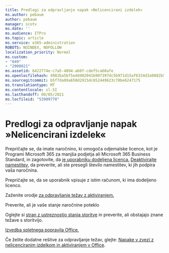 ```yaml
---
title: Predlogi za odpravljanje napak »Nelicencirani izdelek«
ms.author: pebaum
author: pebaum
manager: scotv
ms.date: ''
ms.audience: ITPro
ms.topic: article
ms.service: o365-administration
ROBOTS: NOINDEX, NOFOLLOW
localization_priority: Normal
ms.custom:
- "849"
- "2000021"
ms.assetid: 6422774e-c7a5-4894-a60f-cdef5ca60afe
ms.openlocfilehash: 4982ba5bf5edd402041b90f397dc5b971d15af6334d3a9882b59de182fec8c7a
ms.sourcegitcommit: b5f7da89a650d2915dc652449623c78be6247175
ms.translationtype: MT
ms.contentlocale: sl-SI
ms.lasthandoff: 08/05/2021
ms.locfileid: "53909770"
---
```

# <a name="suggestions-for-solving-unlicensed-product-errors"></a>Predlogi za odpravljanje napak »Nelicencirani izdelek«

Prepričajte se, da imate naročnino, ki omogoča odjemalske licence, kot je Programi Microsoft 365 za manjša podjetja ali Microsoft 365 Business Standard, in zagotovite, da [je uporabniku dodeljena licenca.](https://docs.microsoft.com/microsoft-365/admin/add-users/add-users) [Deaktivirajte namestitev,](https://docs.microsoft.com/microsoft-365/admin/add-users/delete-a-user) da preverite, ali ste presegli število namestitev, ki jih podpira vaša naročnina.
  
Prepričajte se, da se uporabnik vpisuje z istim računom, ki ima dodeljeno licenco.
  
Zaženite orodje [za odpravljanje težav z aktiviranjem.](https://aka.ms/SARA-OfficeActivation-Alchemy)
  
Preverite, ali je vaše stanje naročnine poteklo
  
Oglejte si [stran z ustreznostjo stanja storitve](https://docs.microsoft.com/office365/enterprise/view-service-health) in preverite, ali obstajajo znane težave s storitvijo.
  
[Izvedba spletnega popravila Office.](https://support.office.com/Article/7821d4b6-7c1d-4205-aa0e-a6b40c5bb88b?wt.mc_id=Alchemy_ClientDIA)
  
Če želite dodatne rešitve za odpravljanje težav, glejte: [Napake v zvezi z nelicenciranim izdelkom in aktiviranjem v Office](https://support.office.com/Article/0d23d3c0-c19c-4b2f-9845-5344fedc4380?wt.mc_id=Alchemy_ClientDIA).
  
